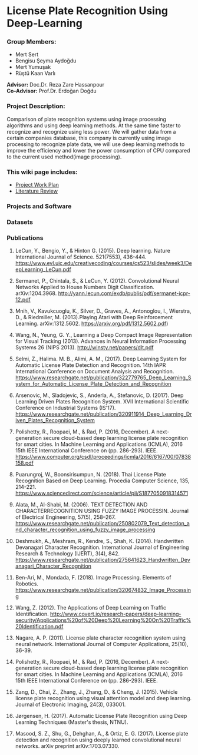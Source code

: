 ﻿# License Plate Recognition Using Deep-Learning
### Group Members:
* Mert Sert
* Bengisu Şeyma Aydoğdu
* Mert Yumuşak
* Rüştü Kaan Varlı

**Advisor:** Doc.Dr. Reza Zare Hassanpour <br>
**Co-Advisor:** Prof.Dr. Erdoğan Doğdu

###  Project Description:

Comparison of plate recognition systems using image processing algorithms and using deep learning methods. At the same time faster to recognize and recognize using less power. We will gather data from a certain companies database, this company is currently using image processing to recognize plate data, we will use deep learning methods to improve the efficiency and lower the power consumption of CPU compared to the current used method(image processing).

### This wiki page includes:
* [Project Work Plan](https://docs.google.com/spreadsheets/d/1Ffa1HwMdCqMHdenra2ThH0o4HozWeRREr93mRPA_vV0/edit#gid=0)
* [Literature Review](https://github.com/CankayaUniversity/ceng-407-408-License-Plate-Recognition-Using-Deep-Learning/blob/master/README.md)
### Projects and Software


### Datasets


### Publications
1. LeCun, Y., Bengio, Y., & Hinton G. (2015). Deep learning. Nature International Journal of Science. 521(7553), 436-444.
 https://www.evl.uic.edu/creativecoding/courses/cs523/slides/week3/DeepLearning_LeCun.pdf

1. Sermanet, P., Chintala, S., & LeCun, Y. (2012). Convolutional Neural Networks Applied to House Numbers Digit Classification. arXiv:1204.3968.
 http://yann.lecun.com/exdb/publis/pdf/sermanet-icpr-12.pdf

1. Mnih, V., Kavukcuoglu, K., Silver, D., Graves, A., Antonoglou, I., Wierstra, D., & Riedmiller, M. (2013).Playing Atari with Deep Reinforcement Learning. arXiv:1312.5602.
 https://arxiv.org/pdf/1312.5602.pdf)

1. Wang, N., Yeung, G. Y., Learning a Deep Compact Image Representation for Visual Tracking (2013). Advances in Neural Information Processing Systems 26 (NIPS 2013).
 http://winsty.net/papers/dlt.pdf

1. Selmi, Z., Halima. M. B., Alimi, A. M., (2017). Deep Learning System for Automatic License Plate Detection and Recognition. 14th IAPR International Conference on Document Analysis and Recognition.
 https://www.researchgate.net/publication/322779765_Deep_Learning_System_for_Automatic_License_Plate_Detection_and_Recognition

1. Arsenovic, M., Sladojevic, S., Anderla, A., Stefanovic, D. (2017). Deep Learning Driven Plates Recognition System. XVII International Scientific Conference on Industrial Systems (IS'17).
 https://www.researchgate.net/publication/320911914_Deep_Learning_Driven_Plates_Recognition_System

1. Polishetty, R., Roopaei, M., & Rad, P. (2016, December). A next-generation secure cloud-based deep learning license plate recognition for smart cities. In Machine Learning and Applications (ICMLA), 2016 15th IEEE International Conference on (pp. 286-293). IEEE.
 https://www.computer.org/csdl/proceedings/icmla/2016/6167/00/07838158.pdf

1. Puarungroj, W., Boonsirisumpun, N. (2018). Thai License Plate Recognition Based on Deep Learning. Procedia Computer Science, 135, 214-221.
 https://www.sciencedirect.com/science/article/pii/S1877050918314571

1. Alata, M., Al-Shabi, M. (2006). TEXT DETECTION AND CHARACTERRECOGNITION USING FUZZY IMAGE PROCESSIN. Journal of Electrical Engineering, 57(5), 258–267.
 https://www.researchgate.net/publication/250802079_Text_detection_and_character_recognition_using_fuzzy_image_processing

1. Deshmukh, A., Meshram, R., Kendre, S., Shah, K. (2014). Handwritten Devanagari Character Recognition. International Journal of Engineering Research & Technology (IJERT), 3(4), 842.
 https://www.researchgate.net/publication/275641623_Handwritten_Devanagari_Character_Recognition

1. Ben-Ari, M., Mondada, F. (2018). Image Processing. Elements of Robotics.
 https://www.researchgate.net/publication/320674832_Image_Processing

1. Wang, Z. (2012). The Applications of Deep Learning on Traffic Identification.
 http://www.covert.io/research-papers/deep-learning-security/Applications%20of%20Deep%20Learning%20On%20Traffic%20Identification.pdf

1. Nagare, A. P. (2011). License plate character recognition system using neural network. International Journal of Computer Applications, 25(10), 36-39.

1. Polishetty, R., Roopaei, M., & Rad, P. (2016, December). A next-generation secure cloud-based deep learning license plate recognition for smart cities. In Machine Learning and Applications (ICMLA), 2016 15th IEEE International Conference on (pp. 286-293). IEEE.

1. Zang, D., Chai, Z., Zhang, J., Zhang, D., & Cheng, J. (2015). Vehicle license plate recognition using visual attention model and deep learning. Journal of Electronic Imaging, 24(3), 033001.

1. Jørgensen, H. (2017). Automatic License Plate Recognition using Deep Learning Techniques (Master's thesis, NTNU).

1. Masood, S. Z., Shu, G., Dehghan, A., & Ortiz, E. G. (2017). License plate detection and recognition using deeply learned convolutional neural networks. arXiv preprint arXiv:1703.07330.
